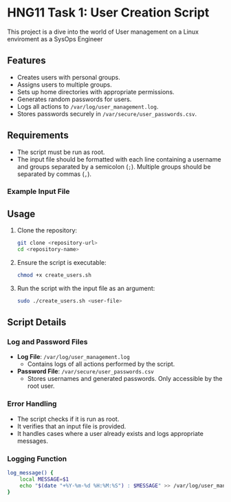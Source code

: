 # HNG11 Task 1: User Creation Script

This project is a dive into the world of User management on a Linux enviroment as a SysOps Engineer

## Features

- Creates users with personal groups.
- Assigns users to multiple groups.
- Sets up home directories with appropriate permissions.
- Generates random passwords for users.
- Logs all actions to `/var/log/user_management.log`.
- Stores passwords securely in `/var/secure/user_passwords.csv`.

## Requirements

- The script must be run as root.
- The input file should be formatted with each line containing a username and groups separated by a semicolon (`;`). Multiple groups should be separated by commas (`,`).

### Example Input File

## Usage

1. Clone the repository:
    ```sh
    git clone <repository-url>
    cd <repository-name>
    ```

2. Ensure the script is executable:
    ```sh
    chmod +x create_users.sh
    ```

3. Run the script with the input file as an argument:
    ```sh
    sudo ./create_users.sh <user-file>
    ```

## Script Details

### Log and Password Files

- **Log File**: `/var/log/user_management.log`
    - Contains logs of all actions performed by the script.
- **Password File**: `/var/secure/user_passwords.csv`
    - Stores usernames and generated passwords. Only accessible by the root user.

### Error Handling

- The script checks if it is run as root.
- It verifies that an input file is provided.
- It handles cases where a user already exists and logs appropriate messages.

### Logging Function

```bash
log_message() {
    local MESSAGE=$1
    echo "$(date "+%Y-%m-%d %H:%M:%S") : $MESSAGE" >> /var/log/user_management.log
}
